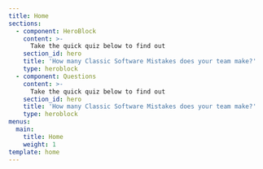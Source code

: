 ```yaml
---
title: Home
sections:
  - component: HeroBlock
    content: >-
      Take the quick quiz below to find out
    section_id: hero
    title: 'How many Classic Software Mistakes does your team make?'
    type: heroblock
  - component: Questions
    content: >-
      Take the quick quiz below to find out
    section_id: hero
    title: 'How many Classic Software Mistakes does your team make?'
    type: heroblock
menus:
  main:
    title: Home
    weight: 1
template: home
---
```


